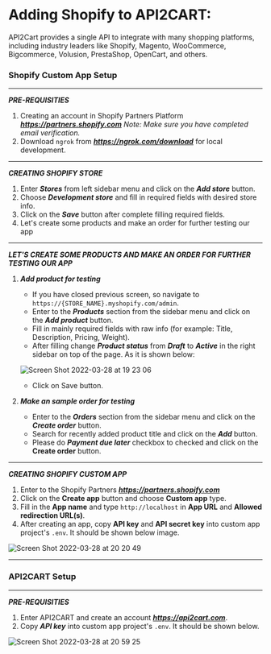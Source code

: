 # Adding Shopify to API2CART:
API2Cart provides a single API to integrate with many shopping platforms, including industry leaders like Shopify, Magento, WooCommerce, Bigcommerce, Volusion, PrestaShop, OpenCart, and others.

### Shopify Custom App Setup

***

***PRE-REQUISITIES***  
1. Creating an account in Shopify Partners Platform  ***https://partners.shopify.com***
    *Note: Make sure you have completed email verification.*
2. Download `ngrok` from ***https://ngrok.com/download*** for local development.
    
***

***CREATING SHOPIFY STORE***

1. Enter ***Stores*** from left sidebar menu and click on the ***Add store*** button.
2. Choose ***Development store*** and fill in required fields with desired store info.
3. Click on the ***Save*** button after complete filling required fields.
4. Let's create some products and make an order for further testing our app

***
    
***LET'S CREATE SOME PRODUCTS AND MAKE AN ORDER FOR FURTHER TESTING OUR APP***


   1. ***Add product for testing***
      - If you have closed previous screen, so navigate to `https://{STORE_NAME}.myshopify.com/admin`.
      - Enter to the ***Products*** section from the sidebar menu and click on the ***Add product*** button.
      - Fill in mainly required fields with raw info (for example: Title, Description, Pricing, Weight).
      - After filling change ***Product status*** from ***Draft*** to ***Active*** in the right sidebar on top of the page. As it is shown below:

      ![Screen Shot 2022-03-28 at 19 23 06](https://user-images.githubusercontent.com/39469199/160438562-88f4661c-f399-4024-b53d-e38192888a65.png)
      
      - Click on Save button.

   2. ***Make an sample order for testing***
      - Enter to the ***Orders*** section from the sidebar menu and click on the ***Create order*** button.
      - Search for recently added product title and click on the ***Add*** button.
      - Please do ***Payment due later*** checkbox to checked and click on the **Create order** button.

***

***CREATING SHOPIFY CUSTOM APP***
1. Enter to the Shopify Partners ***https://partners.shopify.com***
2. Click on the **Create app** button and choose **Custom app** type.
3. Fill in the **App name** and type `http://localhost` in **App URL** and **Allowed redirection URL(s)**.
4. After creating an app, copy **API key** and **API secret key** into custom app project's `.env`. It should be shown below image.

![Screen Shot 2022-03-28 at 20 20 49](https://user-images.githubusercontent.com/39469199/160438262-540c2ace-84e5-4859-aba9-81632616b359.png)

***

### API2CART Setup

***

***PRE-REQUISITIES***
1. Enter API2CART and create an account ***https://api2cart.com***.
2. Copy ***API key*** into custom app project's `.env`. It should be shown below.

![Screen Shot 2022-03-28 at 20 59 25](https://user-images.githubusercontent.com/39469199/160439223-307c120f-4ee6-438c-86f3-6b2d3125d72c.png)

    
